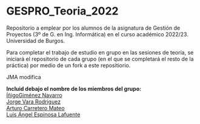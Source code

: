 # GESPRO_Teoria_2022
Repositorio a emplear por los alumnos de la asignatura de Gestión de Proyectos (3º de G. en Ing. Informática) en el curso académico 2022/23. Universidad de Burgos.

Para completar el trabajo de estudio en grupo en las sesiones de teoría, se iniciará el repositorio de cada grupo (en el que se completará el resto de la práctica) por medio de un fork a este repositiorio.


JMA modifica

**Incluid debajo el nombre de los miembros del grupo:**
<br>
<a href ="https://github.com/InigoGimenezNavarro">ÍñigoGiménez Navarro </a>
<br>
<a href="https://github.com/Varix2">Jorge Vara Rodriguez </a>
<br>
<a href="https://github.com/arturoCM99">Arturo Carretero Mateo</a>
<br>
<a href="https://github.com/fravian99">Luis Ángel Espinosa Lafuente </a>
 
